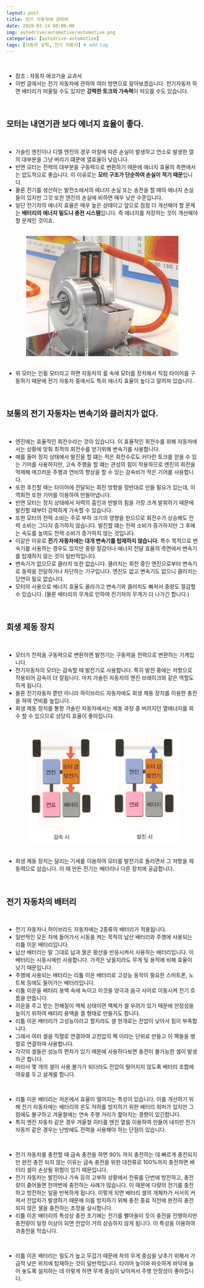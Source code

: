 ```yaml
---
layout: post
title: 전기 자동차에 관하여
date: 2020-03-14 00:00:00
img: autodrive/automotive/automotive.png
categories: [autodrive-automotive] 
tags: [자동차 공학, 전기 자동차] # add tag
---
```


<br>

- 참조 : 자동차 에코기술 교과서
- 이번 글에서는 전기 자동차에 관하여 여러 방면으로 알아보겠습니다. 전기자동차 하면 배터리가 떠올릴 수도 있지만 **강력한 토크와 가속력**이 떠오를 수도 있습니다.

<br>

## **모터는 내연기관 보다 에너지 효율이 좋다.**

<br>

- 가솔린 엔진이나 디젤 엔진의 경우 마찰에 따른 손실이 발생하고 연소로 발생한 열의 대부분을 그냥 버리기 떄문에 열효율이 낮습니다.
- 반면 모터는 전력의 대부분을 구동력으로 변환하기 때문에 에너지 효율의 측면에서는 압도적으로 좋습니다. 이 이유로는 **모터 구조가 단순하여 손실이 적기 때문**입니다.
- 물론 전기를 생산하는 발전소에서의 에너지 손실 또는 송전을 할 때의 에너지 손실 들이 있지만 그것 또한 엔진의 손실에 비하면 매우 낮은 수준입니다.
- 일단 전기차의 에너지 효율은 매우 높은 상태이고 앞으로 점점 더 개선해야 할 문제는 **배터리의 에너지 밀도나 충전 시스템**입니다. 즉 에너지를 저장하는 것이 개선해야 할 문제인 것이죠.

<br>
<center><img src="../assets/img/autodrive/automotive/ev/0.png" alt="Drawing" style="width: 400px;"/></center>
<br>

- 위 모터는 인휠 모터라고 하면 자동차의 휠 속에 모터를 장치해서 직접 타이어를 구동하기 때문에 전기 자동차 중에서도 특히 에너지 효율이 높다고 알려져 있습니다.

<br>

## **보통의 전기 자동차는 변속기와 클러치가 없다.**

<br>

- 엔진에는 효율적인 회전수라는 것이 있습니다. 이 효율적인 회전수를 위해 자동차에서는 상황에 맞춰 최적의 회전수를 얻기위해 변속기를 사용합니다.
- 예를 들어 정지 상태에서 발진을 할 떄는 적은 회전수로도 커다란 토크를 얻을 수 있는 기어를 사용하지만, 고속 주행을 할 떄는 관성의 힘이 작용하므로 엔진의 회전을 억제해 매끄러운 주행과 연비의 향상을 할 수 있는 감속비가 적은 기어를 사용합니다.
- 또한 후진할 때는 타이어에 전달되는 회전 방향을 정반대로 만들 필요가 있는데, 이 역회전 또한 기어를 이용하여 만들어냅니다.
- 반면 모터는 정지 상태에서 자력의 흡인과 반발의 힘을 가장 크게 발휘하기 때문에 발진할 떄부터 강력하게 가속할 수 있습니다.
- 또한 모터의 전력 소비는 주로 부하 크기의 영향을 받으므로 회전수가 상승해도 전력 소비는 그다지 증가하지 않습니다. 발진할 떄는 전력 소비가 증가하지만 그 후에는 속도를 높여도 전력 소비가 증가하지 않는 것입니다.
- 이같은 이유로 **전기 자동차에는 대개 변속기를 탑재하지 않습니다.** 특수 목적으로 변속기를 사용하는 경우도 있지만 중량 절감이나 에너지 전달 효율의 측면에서 변속기를 탑재하지 않는 것이 일반적입니다.
- 변속기가 없으므로 클러치 또한 없습니다. 클러치는 회전 중인 엔진으로부터 변속기로 동력을 전달하거나 차단하는 기구입니다. 엔진도 없고 변속기도 없으니 클러치는 당연히 필요 없습니다.
- 모터의 사용으로 에너지 효율도 올라가고 변속기와 클러치도 빠져서 중량도 절감할 수 있습니다. (물론 배터리의 무게로 인하여 전기차의 무게가 더 나가긴 합니다.)

<br>

## **회생 제동 장치**

<br>

- 모터가 전력을 구동력으로 변환하면 발전기는 구동력을 전력으로 변환하는 기계입니다. 
- 전기자동차의 모터는 감속할 때 발전기로 사용합니다. 특히 발전 중에는 저항으로 작용되어 감속이 더 잘됩니다. 마치 가솔린 자동차의 엔진 브레이크와 같은 역할도 하게 됩니다.
- 물론 전기자동차 뿐만 아니라 하이브리드 자동차에도 회생 제동 장치를 이용한 충전을 하여 연비를 높입니다.
- 회생 제동 장치를 통항 가솔린 자동차에서는 제동 과정 중 버려지던 열에너지를 회수 할 수 있으므로 상당히 효율이 좋아집니다.

<br>
<center><img src="../assets/img/autodrive/automotive/ev/1.png" alt="Drawing" style="width: 400px;"/></center>
<br>

- 회생 제동 장치는 달리는 기세를 이용하여 모터를 발전기로 돌리면서 그 저항을 제동력으로 삼습니다. 이 때 만든 전기는 배터리나 다른 장치에 공급합니다.

<br>

## **전기 자동차의 배터리**

<br>

- 전기 자동차나 하이브리드 자동차에는 2종류의 배터리가 적용됩니다.
- 일반적인 모든 차에 들어가서 시동을 켜는 목적의 납산 배터리와 주행에 사용되는 리튬 이온 배터리입니다.
- 납산 배터리는 말 그대로 납과 묽은 황산을 반응시켜서 사용하는 배터리입니다. 이 배터리는 시동시에만 사용합니다. 가격은 낮을지라도 무게 및 용적에 비해 효율이 낮기 때문입니다.
- 주행에 사용되는 배터리는 리튬 이온 배터리로 고성능 동작이 필요한 스마트폰, 노트북 등에도 들어가는 배터리입니다.
- 리튬 이온을 배터리 용액 속에 녹이고 이것을 양극과 음극 사이로 이동시켜 전기 흐름을 만듭니다.
- 이온을 주고 받는 전해질이 액체 상태이면 액체가 셀 우려가 있기 때문에 안정성을 높이기 위하여 배터리 용액을 겔 형태로 만들기도 합니다.
- 리튬 이온 배터리가 고성능이라고 할지라도 셀 한개로는 전압이 낮아서 힘이 부족합니다.
- 그래서 여러 셀을 직렬로 연결하여 고전압의 팩 이라는 단위로 만들고 이 팩들을 병렬로 연결하여 사용합니다.
- 각각의 셀들은 성능의 편차가 있기 때문에 사용하다보면 충전이 불가능한 셀이 발생하곤 합니다.
- 따라서 몇 개의 셀이 사용 불가가 되더라도 전압이 떨어지지 않도록 배터리 조합에 여유를 두고 설계를 합니다.

<br>

- 리튬 이온 배터리는 저온에서 효율이 떨어지는 특성이 있습니다. 이를 개선하기 위해 전기 자동차에는 배터리의 온도 저하를 방지하기 위한 배터리 워머가 있지만 그럼에도 불구하고 겨울철에는 연속 주행 거리가 짧아지는 경향이 있긴합니다.
- 특히 엔진 자동차 같은 경우 겨울철 히터를 엔진 열을 이용하여 만들어 내지만 전기 자동차 같은 경우는 난방에도 전력을 사용해야 하는 단점이 있습니다.

<br>

- 전기 자동차를 충전할 때 급속 충전을 하면 90% 까지 충전하는 데 빠르게 충전되지만 완전 충전 되지 않는 이유는 급속 충전을 위한 대전류로 100%까지 충전하면 배터리 셀이 손상될 위험이 있기 때문입니다.
- 전기 자동차는 발진이나 가속 등의 고부하 상황에서 전류를 단번에 방전하고, 충전량이 줄어들면 한꺼번에 충전하는 사례가 많습니다. 이 때문에 다량의 전기를 충전하고 방전하는 일을 반복하게 됩니다. 이렇게 되면 배터리 셀의 개체차가 서서히 커져서 전압차가 발생하기 때문에 이를 방지하기 위해 충전 종료 직전에 완전히 충전되지 않은 셀을 충전하는 조정을 실시합니다.
- 리튬 이온 배터리의 특성상 충전 초기에는 전기를 빨아들이 듯이 충전을 진행하지만 충전량이 일정 이상이 되면 전압이 거의 상승하지 않게 됩니다. 이 특성을 이용하여 과충전을 막습니다.

<br>

- 리튬 이온 배터리는 밀도가 높고 무겁기 때문에 차의 무게 중심을 낮추기 위해서 가급적 낮은 위치에 탑재하는 것이 일반적입니다. 타이어 높이와 비슷하게 바닥에 늘어 놓도록 설치하는 데 이렇게 하면 무게 중심이 낮아져서 주행 안정성이 좋아집니다.